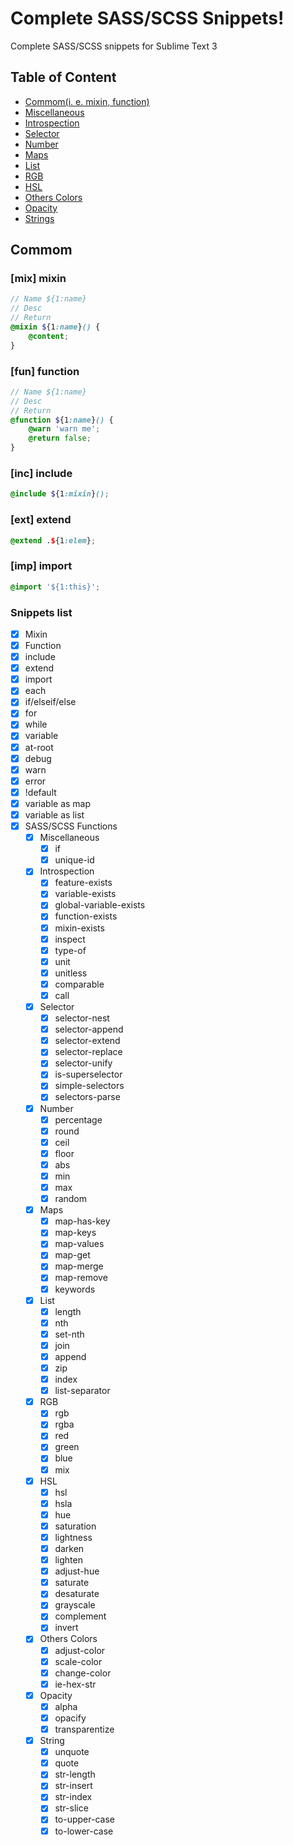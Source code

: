 # Complete SASS/SCSS Snippets!

Complete SASS/SCSS snippets for Sublime Text 3

## Table of Content
- [Commom(i. e. mixin, function)](#commom)
- [Miscellaneous](#misc)
- [Introspection](#introspection)
- [Selector](#selector)
- [Number](#number)
- [Maps](#maps)
- [List](#list)
- [RGB](#rgb)
- [HSL](#hsl)
- [Others Colors](#others)
- [Opacity](#opacity)
- [Strings](#strings)


## Commom

### [mix] mixin

```scss
// Name ${1:name}
// Desc
// Return
@mixin ${1:name}() {
	@content;
}
```

### [fun] function

```scss
// Name ${1:name}
// Desc
// Return
@function ${1:name}() {
	@warn 'warn me';
	@return false;
}
```

### [inc] include

```scss
@include ${1:mixin}();
```

### [ext] extend

```scss
@extend .${1:elem};
```

### [imp] import

```scss
@import '${1:this}';
```

### Snippets list

- [X] Mixin
- [X] Function
- [X] include
- [X] extend
- [X] import
- [X] each
- [X] if/elseif/else
- [X] for
- [X] while
- [X] variable
- [X] at-root
- [X] debug
- [X] warn
- [X] error
- [X] !default
- [X] variable as map
- [X] variable as list
- [X] SASS/SCSS Functions
	- [X] Miscellaneous
		- [X] if
		- [X] unique-id
	- [X] Introspection
		- [X] feature-exists
		- [X] variable-exists
		- [X] global-variable-exists
		- [X] function-exists
		- [X] mixin-exists
		- [X] inspect
		- [X] type-of
		- [X] unit
		- [X] unitless
		- [X] comparable
		- [X] call
	- [X] Selector 
		- [X] selector-nest
		- [X] selector-append
		- [X] selector-extend
		- [X] selector-replace
		- [X] selector-unify
		- [X] is-superselector
		- [X] simple-selectors
		- [X] selectors-parse
	- [X] Number
		- [X] percentage
		- [X] round
		- [X] ceil
		- [X] floor
		- [X] abs
		- [X] min
		- [X] max
		- [X] random
	- [X] Maps
		- [X] map-has-key
		- [X] map-keys
		- [X] map-values
		- [X] map-get
		- [X] map-merge
		- [X] map-remove
		- [X] keywords
	- [X] List
		- [X] length
		- [X] nth
		- [X] set-nth
		- [X] join
		- [X] append
		- [X] zip
		- [X] index
		- [X] list-separator
	- [X] RGB
		- [X] rgb
		- [X] rgba
		- [X] red
		- [X] green
		- [X] blue
		- [X] mix
	- [X] HSL
		- [X] hsl
		- [X] hsla
		- [X] hue
		- [X] saturation
		- [X] lightness
		- [X] darken
		- [X] lighten
		- [X] adjust-hue
		- [X] saturate
		- [X] desaturate
		- [X] grayscale
		- [X] complement
		- [X] invert
	- [X] Others Colors
		- [X] adjust-color
		- [X] scale-color
		- [X] change-color
		- [X] ie-hex-str
	- [X] Opacity
		- [X] alpha
		- [X] opacify
		- [X] transparentize
	- [X] String
		- [X] unquote
		- [X] quote
		- [X] str-length
		- [X] str-insert
		- [X] str-index
		- [X] str-slice
		- [X] to-upper-case
		- [X] to-lower-case